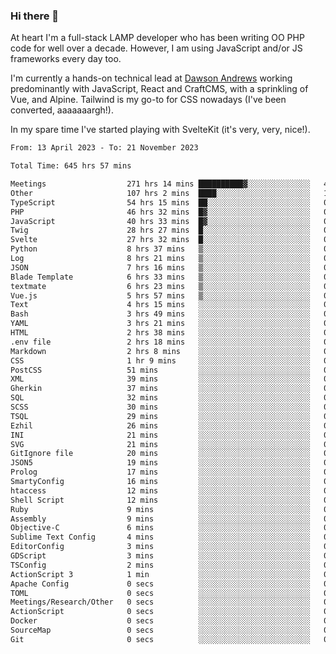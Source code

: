 ### Hi there 👋

<!--
**JamesNock/JamesNock** is a ✨ _special_ ✨ repository because its `README.md` (this file) appears on your GitHub profile.

Here are some ideas to get you started:

- 🔭 I’m currently working on ...
- 🌱 I’m currently learning ...
- 👯 I’m looking to collaborate on ...
- 🤔 I’m looking for help with ...
- 💬 Ask me about ...
- 📫 How to reach me: ...
- 😄 Pronouns: ...
- ⚡ Fun fact: ...
-->
At heart I'm a full-stack LAMP developer who has been writing OO PHP code for well over a decade. However, I am using JavaScript and/or JS frameworks every day too.

I'm currently a hands-on technical lead at [Dawson Andrews](https://www.dawsonandrews.com/) working predominantly with JavaScript, React and CraftCMS, with a sprinkling of Vue, and Alpine. Tailwind is my go-to for CSS nowadays (I've been converted, aaaaaaargh!).

In my spare time I've started playing with SvelteKit (it's very, very, nice!).

<!--START_SECTION:waka-->

```txt
From: 13 April 2023 - To: 21 November 2023

Total Time: 645 hrs 57 mins

Meetings                  271 hrs 14 mins ██████████▓░░░░░░░░░░░░░░   42.01 %
Other                     107 hrs 2 mins  ████░░░░░░░░░░░░░░░░░░░░░   16.58 %
TypeScript                54 hrs 15 mins  ██░░░░░░░░░░░░░░░░░░░░░░░   08.40 %
PHP                       46 hrs 32 mins  █▓░░░░░░░░░░░░░░░░░░░░░░░   07.21 %
JavaScript                40 hrs 33 mins  █▓░░░░░░░░░░░░░░░░░░░░░░░   06.28 %
Twig                      28 hrs 27 mins  █░░░░░░░░░░░░░░░░░░░░░░░░   04.41 %
Svelte                    27 hrs 32 mins  █░░░░░░░░░░░░░░░░░░░░░░░░   04.27 %
Python                    8 hrs 37 mins   ▒░░░░░░░░░░░░░░░░░░░░░░░░   01.34 %
Log                       8 hrs 21 mins   ▒░░░░░░░░░░░░░░░░░░░░░░░░   01.29 %
JSON                      7 hrs 16 mins   ▒░░░░░░░░░░░░░░░░░░░░░░░░   01.13 %
Blade Template            6 hrs 33 mins   ▒░░░░░░░░░░░░░░░░░░░░░░░░   01.02 %
textmate                  6 hrs 23 mins   ▒░░░░░░░░░░░░░░░░░░░░░░░░   00.99 %
Vue.js                    5 hrs 57 mins   ▒░░░░░░░░░░░░░░░░░░░░░░░░   00.92 %
Text                      4 hrs 15 mins   ░░░░░░░░░░░░░░░░░░░░░░░░░   00.66 %
Bash                      3 hrs 49 mins   ░░░░░░░░░░░░░░░░░░░░░░░░░   00.59 %
YAML                      3 hrs 21 mins   ░░░░░░░░░░░░░░░░░░░░░░░░░   00.52 %
HTML                      2 hrs 38 mins   ░░░░░░░░░░░░░░░░░░░░░░░░░   00.41 %
.env file                 2 hrs 18 mins   ░░░░░░░░░░░░░░░░░░░░░░░░░   00.36 %
Markdown                  2 hrs 8 mins    ░░░░░░░░░░░░░░░░░░░░░░░░░   00.33 %
CSS                       1 hr 9 mins     ░░░░░░░░░░░░░░░░░░░░░░░░░   00.18 %
PostCSS                   51 mins         ░░░░░░░░░░░░░░░░░░░░░░░░░   00.13 %
XML                       39 mins         ░░░░░░░░░░░░░░░░░░░░░░░░░   00.10 %
Gherkin                   37 mins         ░░░░░░░░░░░░░░░░░░░░░░░░░   00.10 %
SQL                       32 mins         ░░░░░░░░░░░░░░░░░░░░░░░░░   00.08 %
SCSS                      30 mins         ░░░░░░░░░░░░░░░░░░░░░░░░░   00.08 %
TSQL                      29 mins         ░░░░░░░░░░░░░░░░░░░░░░░░░   00.08 %
Ezhil                     26 mins         ░░░░░░░░░░░░░░░░░░░░░░░░░   00.07 %
INI                       21 mins         ░░░░░░░░░░░░░░░░░░░░░░░░░   00.06 %
SVG                       21 mins         ░░░░░░░░░░░░░░░░░░░░░░░░░   00.06 %
GitIgnore file            20 mins         ░░░░░░░░░░░░░░░░░░░░░░░░░   00.05 %
JSON5                     19 mins         ░░░░░░░░░░░░░░░░░░░░░░░░░   00.05 %
Prolog                    17 mins         ░░░░░░░░░░░░░░░░░░░░░░░░░   00.05 %
SmartyConfig              16 mins         ░░░░░░░░░░░░░░░░░░░░░░░░░   00.04 %
htaccess                  12 mins         ░░░░░░░░░░░░░░░░░░░░░░░░░   00.03 %
Shell Script              12 mins         ░░░░░░░░░░░░░░░░░░░░░░░░░   00.03 %
Ruby                      9 mins          ░░░░░░░░░░░░░░░░░░░░░░░░░   00.02 %
Assembly                  9 mins          ░░░░░░░░░░░░░░░░░░░░░░░░░   00.02 %
Objective-C               6 mins          ░░░░░░░░░░░░░░░░░░░░░░░░░   00.02 %
Sublime Text Config       4 mins          ░░░░░░░░░░░░░░░░░░░░░░░░░   00.01 %
EditorConfig              3 mins          ░░░░░░░░░░░░░░░░░░░░░░░░░   00.01 %
GDScript                  3 mins          ░░░░░░░░░░░░░░░░░░░░░░░░░   00.01 %
TSConfig                  2 mins          ░░░░░░░░░░░░░░░░░░░░░░░░░   00.01 %
ActionScript 3            1 min           ░░░░░░░░░░░░░░░░░░░░░░░░░   00.00 %
Apache Config             0 secs          ░░░░░░░░░░░░░░░░░░░░░░░░░   00.00 %
TOML                      0 secs          ░░░░░░░░░░░░░░░░░░░░░░░░░   00.00 %
Meetings/Research/Other   0 secs          ░░░░░░░░░░░░░░░░░░░░░░░░░   00.00 %
ActionScript              0 secs          ░░░░░░░░░░░░░░░░░░░░░░░░░   00.00 %
Docker                    0 secs          ░░░░░░░░░░░░░░░░░░░░░░░░░   00.00 %
SourceMap                 0 secs          ░░░░░░░░░░░░░░░░░░░░░░░░░   00.00 %
Git                       0 secs          ░░░░░░░░░░░░░░░░░░░░░░░░░   00.00 %
```

<!--END_SECTION:waka-->
